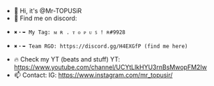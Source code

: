 - 👋 Hi, it's @Mr-TOPUSiR
- 👾 Find me on discord:
-     ✖︎・➥ My Tag: ᴍ ʀ . ᴛ ᴏ ᴘ ᴜ ꜱ ! ʀ#9928 
-     ✖︎・➥ Team RGO: https://discord.gg/H4EXGfP (find me here)
- 🔥 Check my YT (beats and stuff)
      YT: https://www.youtube.com/channel/UCYtLlkHYU3rnBsMwopFM2Iw
- 📫 Contact: 
      IG: https://www.instagram.com/mr_topusir/

<!---
Mr-TOPUSiR/Mr-TOPUSiR is a ✨ special ✨ repository because its `README.md` (this file) appears on your GitHub profile.
You can click the Preview link to take a look at your changes.
--->
